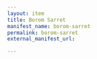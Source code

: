 ```yaml
---
layout: item
title: Borom Sarret
manifest_name: borom-sarret
permalink: borom-sarret
external_manifest_url: 

---
```

<!-- Add an essay or interpretive material below this line,
using HTML or markdown.  Do not modify this file above this line -->
